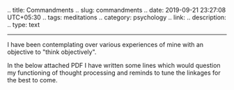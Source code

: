 .. title: Commandments
.. slug: commandments
.. date: 2019-09-21 23:27:08 UTC+05:30
.. tags: meditations
.. category: psychology
.. link: 
.. description: 
.. type: text

***

I have been contemplating over various experiences of mine with an objective to "think objectively". 

In the below attached PDF I have written some lines which would question my functioning of thought processing and reminds to tune the linkages for the best to come.

<h1><a href="/pdf/Meditations.pdf"><i class="far fa-file-pdf"></i></a></h1>



